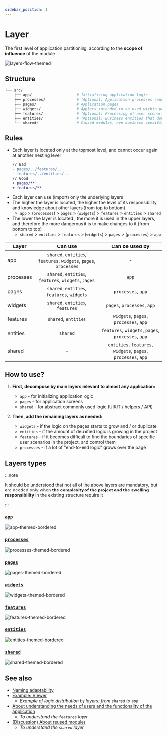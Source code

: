 ```yaml
---
sidebar_position: 1
---
```


# Layer

The first level of application partitioning, according to the **scope of influence** of the module

![layers-flow-themed](/img/layers_flow.png)

## Structure

```sh
└── src/
    ├── app/                    # Initializing application logic
    ├── processes/              # (Optional) Application processes running over pages
    ├── pages/                  # Application pages
    ├── widgets/                # Applets intended to be used within pages, including the app layout
    ├── features/               # (Optional) Processing of user scenarios
    ├── entities/               # (Optional) Business entities that domain logic operates with
    └── shared/                 # Reused modules, non business specific
```

## Rules

- Each layer is located only at the topmost level, and cannot occur again at another nesting level

    ```diff
    // Bad
    - pages/../features/..
    - features/../entities/..
    // Good
    + pages/**
    + features/**
    ```

<!-- use: https://www.tablesgenerator.com/markdown_tables# -->

- Each layer can use (import) only the underlying layers
- The higher the layer is located, the higher the level of its responsibility and knowledge about other layers (from top to bottom)
  - `app` > (`processes`) > `pages` > (`widgets`) > `features` > `entities` > `shared`
- The lower the layer is located , the more it is used in the upper layers, and therefore the more dangerous it is to make changes to it (from bottom to top)
  - `shared` > `entities` > `features` > (`widgets`) > `pages` > (`processes`) > `app`

| Layer     |                              Can use                              |                         Can be used by                         |
|-----------|:-----------------------------------------------------------------:|:--------------------------------------------------------------:|
| app       | `shared`, `entities`, `features`, `widgets`, `pages`, `processes` |                                -                               |
| processes |        `shared`, `entities`, `features`, `widgets`, `pages`       |                              `app`                             |
| pages     |            `shared`, `entities`, `features`, `widgets`            |                       `processes`, `app`                       |
| widgets   |                  `shared`, `entities`, `features`                 |                   `pages`, `processes`, `app`                  |
| features  |                        `shared`, `entities`                       |             `widgets`, `pages`, `processes`, `app`             |
| entities  |                              `shared`                             |       `features`, `widgets`, `pages`, `processes`, `app`       |
| shared    |                                 -                                 | `entities`, `features`, `widgets`, `pages`, `processes`, `app` |

## How to use?

1. **First, decompose by main layers relevant to almost any application:**
    - `app` - for initializing application logic
    - `pages` - for application screens
    - `shared` - for abstract commonly used logic (UIKIT / helpers / API)

2. **Then, add the remaining layers as needed:**
    - `widgets` - if the logic on the pages starts to grow and / or duplicate
    - `entities` - if the amount of deunified logic is growing in the project
    - `features` - if it becomes difficult to find the boundaries of specific user scenarios in the project, and control them
    - `processes` - if a lot of "end-to-end logic" grows over the page

## Layers types

<!-- I left the phrases in the comments, in case we decide to return them -->

:::note

It should be understood that not all of the above layers are mandatory, but are needed only when **the complexity of the project and the swelling responsibility** in the existing structure require it

:::

### [`app`][refs-app]

<!-- **Initializing logic of the application** -->

![app-themed-bordered](/img/layers/app.png)

### [`processes`][refs-processes]

<!-- **Application business processes that manage pages** -->

![processes-themed-bordered](/img/layers/processes.png)

### [`pages`][refs-pages]

![pages-themed-bordered](/img/layers/pages.png)

### [`widgets`][refs-widgets]

![widgets-themed-bordered](/img/layers/widgets.png)

### [`features`][refs-features]

<!-- **Parts of the application functionality** -->

![features-themed-bordered](/img/layers/features.png)

### [`entities`][refs-entities]

<!-- **Business Entities** -->

![entities-themed-bordered](/img/layers/entities.png)

### [`shared`][refs-shared]

<!-- **Reused modules, without binding to business logic** -->

![shared-themed-bordered](/img/layers/shared.png)

## See also

- [Naming adaptability][refs-naming-adaptability]
- [Example: Viewer][refs-example-viewer]
  - *Example of logic distribution by layers: from `shared` to `app`*
- [About understanding the needs of users and the functionality of the application][refs-needs]
  - *To understand the `features` layer*
- [(Discussion) About reused modules][disc-sharing]
  - *To understand the `shared` layer*

[refs-naming-adaptability]: /docs/about/understanding/naming
[refs-needs]: /docs/about/understanding/needs-driven

[refs-low-coupling]: /docs/reference/isolation/coupling-cohesion
[refs-example-viewer]: /docs/guides/examples/auth

[refs-app]: /docs/reference/units/layers/app
[refs-processes]: /docs/reference/units/layers/processes
[refs-pages]: /docs/reference/units/layers/pages
[refs-widgets]: /docs/reference/units/layers/widgets
[refs-features]: /docs/reference/units/layers/features
[refs-entities]: /docs/reference/units/layers/entities
[refs-shared]: /docs/reference/units/layers/shared

[refs-segments]: /docs/reference/units/segments
[refs-segments--ui]: /docs/reference/units/segments#ui
[refs-segments--model]: /docs/reference/units/segments#model
[refs-segments--lib]: /docs/reference/units/segments#lib
[refs-segments--api]: /docs/reference/units/segments#api
[refs-segments--config]: /docs/reference/units/segments#config

[disc-sharing]: https://github.com/feature-sliced/documentation/discussions/14

